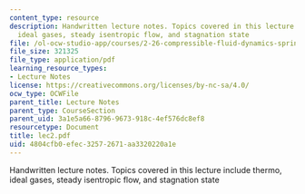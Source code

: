```yaml
---
content_type: resource
description: Handwritten lecture notes. Topics covered in this lecture include thermo,
  ideal gases, steady isentropic flow, and stagnation state
file: /ol-ocw-studio-app/courses/2-26-compressible-fluid-dynamics-spring-2004/4804cfb0efec32572671aa3320220a1e_lec2.pdf
file_size: 321325
file_type: application/pdf
learning_resource_types:
- Lecture Notes
license: https://creativecommons.org/licenses/by-nc-sa/4.0/
ocw_type: OCWFile
parent_title: Lecture Notes
parent_type: CourseSection
parent_uid: 3a1e5a66-8796-9673-918c-4ef576dc8ef8
resourcetype: Document
title: lec2.pdf
uid: 4804cfb0-efec-3257-2671-aa3320220a1e
---
```

Handwritten lecture notes. Topics covered in this lecture include thermo, ideal gases, steady isentropic flow, and stagnation state